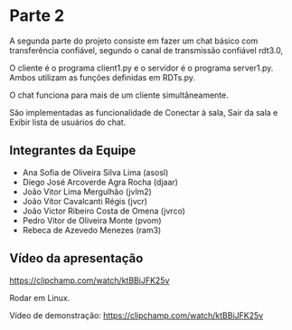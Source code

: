 # Parte 2

A segunda parte do projeto consiste em fazer um chat básico com transferência confiável, segundo o canal de transmissão confiável rdt3.0,

O cliente é o programa client1.py e o servidor é o programa server1.py. Ambos utilizam as funções definidas em RDTs.py.

O chat funciona para mais de um cliente simultâneamente.

São implementadas as funcionalidade de Conectar à sala, Sair da sala e Exibir lista de usuários do chat.

## Integrantes da Equipe

- Ana Sofia de Oliveira Silva Lima (asosl)
- Diego José Arcoverde Agra Rocha (djaar)
- João Vitor Lima Mergulhão (jvlm2)
- João Vítor Cavalcanti Régis (jvcr)
- João Victor Ribeiro Costa de Omena (jvrco)
- Pedro Vítor de Oliveira Monte (pvom)
- Rebeca de Azevedo Menezes (ram3)

## Vídeo da apresentação

https://clipchamp.com/watch/ktBBiJFK25v

Rodar em Linux.

Vídeo de demonstração: https://clipchamp.com/watch/ktBBiJFK25v
